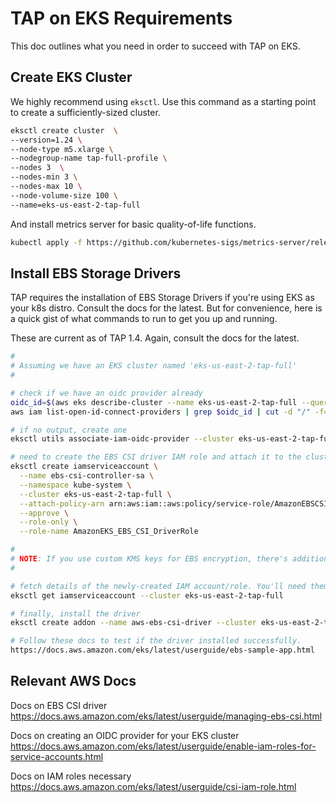 # TAP on EKS Requirements

This doc outlines what you need in order to succeed with TAP on EKS.

## Create EKS Cluster

We highly recommend using `eksctl`. Use this command as a starting point to create a sufficiently-sized cluster.

```sh
eksctl create cluster  \
--version=1.24 \
--node-type m5.xlarge \
--nodegroup-name tap-full-profile \
--nodes 3  \
--nodes-min 3 \
--nodes-max 10 \
--node-volume-size 100 \
--name=eks-us-east-2-tap-full
```

And install metrics server for basic quality-of-life functions.

```sh
kubectl apply -f https://github.com/kubernetes-sigs/metrics-server/releases/latest/download/components.yaml
```

## Install EBS Storage Drivers

TAP requires the installation of EBS Storage Drivers if you're using EKS as your k8s distro. Consult the docs for the latest. But for convenience, here is a quick gist of what commands to run to get you up and running.

These are current as of TAP 1.4. Again, consult the docs for the latest.

```sh
#
# Assuming we have an EKS cluster named 'eks-us-east-2-tap-full'
#

# check if we have an oidc provider already
oidc_id=$(aws eks describe-cluster --name eks-us-east-2-tap-full --query "cluster.identity.oidc.issuer" --output text | cut -d '/' -f 5)
aws iam list-open-id-connect-providers | grep $oidc_id | cut -d "/" -f4

# if no output, create one
eksctl utils associate-iam-oidc-provider --cluster eks-us-east-2-tap-full --approve

# need to create the EBS CSI driver IAM role and attach it to the cluster
eksctl create iamserviceaccount \
  --name ebs-csi-controller-sa \
  --namespace kube-system \
  --cluster eks-us-east-2-tap-full \
  --attach-policy-arn arn:aws:iam::aws:policy/service-role/AmazonEBSCSIDriverPolicy \
  --approve \
  --role-only \
  --role-name AmazonEKS_EBS_CSI_DriverRole

#
# NOTE: If you use custom KMS keys for EBS encryption, there's additional work. See the docs.
#

# fetch details of the newly-created IAM account/role. You'll need them when you install the driver.
eksctl get iamserviceaccount --cluster eks-us-east-2-tap-full

# finally, install the driver
eksctl create addon --name aws-ebs-csi-driver --cluster eks-us-east-2-tap-full  --service-account-role-arn arn:aws:iam::$account_id_from_the_above_command:role/AmazonEKS_EBS_CSI_DriverRole 

# Follow these docs to test if the driver installed successfully.
https://docs.aws.amazon.com/eks/latest/userguide/ebs-sample-app.html
```

## Relevant AWS Docs

Docs on EBS CSI driver https://docs.aws.amazon.com/eks/latest/userguide/managing-ebs-csi.html

Docs on creating an OIDC provider for your EKS cluster https://docs.aws.amazon.com/eks/latest/userguide/enable-iam-roles-for-service-accounts.html

Docs on IAM roles necessary https://docs.aws.amazon.com/eks/latest/userguide/csi-iam-role.html
